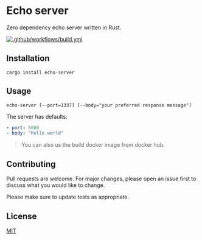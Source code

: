 # Echo server

Zero dependency echo server written in Rust.

[![.github/workflows/build.yml](https://github.com/Swaagie/echo-server/actions/workflows/build.yml/badge.svg)](https://github.com/Swaagie/echo-server/actions/workflows/build.yml)

## Installation

```console
cargo install echo-server
```

## Usage

```console
echo-server [--port=1337] [--body="your preferred response message"]
```

The server has defaults:

```yaml
- port: 8080
- body: "hello world"
```

> You can also us the build docker image from docker hub.

## Contributing

Pull requests are welcome. For major changes, please open an issue first to discuss what you would like to change.

Please make sure to update tests as appropriate.

## License

[MIT](https://choosealicense.com/licenses/mit/)